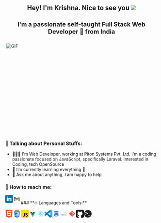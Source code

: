 ## <h2 align="center" style="font-weight: bold; margin-top: 20px; margin-bottom: 20px;">Hey! I'm Krishna. Nice to see you <img src="https://media.giphy.com/media/hvRJCLFzcasrR4ia7z/giphy.gif" width="30px"></h1>


## <h1 align="center" style="font-weight: bold; margin-top: 20px; margin-bottom: 10px; font-size: 20px">I'm a passionate self-taught Full Stack Web Developer 🚀 from India</h1>

<br/>

<img align="right" alt="GIF" src="https://github.com/abhisheknaiidu/abhisheknaiidu/blob/master/code.gif?raw=true" width="500" height="320" /> 
  
### **🌈 Talking about Personal Stuffs:**

- 👨🏽‍💻 I'm Web Developer, working at Piton Systems Pvt. Ltd. I'm a coding passionate focused on JavaScript, specifically Laravel. Interested in Coding, tech OpenSource
- 🌱 I’m currently learning everything 🤣
- 💬 Ask me about anything, I am happy to help

### **🤙 How to reach me:**


[<img align="left" alt="Vue" width="26px" src="https://raw.githubusercontent.com/edent/SuperTinyIcons/master/images/svg/linkedin.svg" />][linkedin]
[<img align="left" alt="Vue" width="26px" src="https://raw.githubusercontent.com/edent/SuperTinyIcons/master/images/svg/gmail.svg" />][gmail]
<!--
<a href="skype:toilatoi911992?chat" target="_blank">
  <img alt="gmail" height="26px" src="https://raw.githubusercontent.com/edent/SuperTinyIcons/master/images/svg/skype.svg" />
</a>-->
<br>
### **🔥 Languages and Tools:**


[<img align="left" alt="HTML5" width="26px" src="https://raw.githubusercontent.com/edent/SuperTinyIcons/master/images/svg/html5.svg" />][website]
[<img align="left" alt="CSS3" width="26px" src="https://raw.githubusercontent.com/github/explore/80688e429a7d4ef2fca1e82350fe8e3517d3494d/topics/css/css.png" />][website]
[<img align="left" alt="JavaScript" width="26px" src="https://raw.githubusercontent.com/edent/SuperTinyIcons/master/images/svg/javascript.svg" />][website]
[<img align="left" alt="Vue" width="26px" src="https://raw.githubusercontent.com/edent/SuperTinyIcons/master/images/svg/vue.svg" />][website]
[<img align="left" alt="React" width="26px" src="https://raw.githubusercontent.com/edent/SuperTinyIcons/master/images/svg/react.svg" />][website]
[<img align="left" alt="Visual Studio Code" width="26px" src="https://raw.githubusercontent.com/github/explore/80688e429a7d4ef2fca1e82350fe8e3517d3494d/topics/visual-studio-code/visual-studio-code.png" />][website]
[<img align="left" alt="SQL" width="26px" src="https://raw.githubusercontent.com/github/explore/80688e429a7d4ef2fca1e82350fe8e3517d3494d/topics/sql/sql.png" />][website]
[<img align="left" alt="MySQL" width="26px" src="https://raw.githubusercontent.com/github/explore/80688e429a7d4ef2fca1e82350fe8e3517d3494d/topics/mysql/mysql.png" />][website]
[<img align="left" alt="Git" width="26px" src="https://raw.githubusercontent.com/edent/SuperTinyIcons/master/images/svg/git.svg" />][website]
[<img align="left" alt="GitHub" width="26px" src="https://raw.githubusercontent.com/edent/SuperTinyIcons/master/images/svg/github.svg" />][website]
[<img align="left" alt="Terminal" width="26px" src="https://raw.githubusercontent.com/github/explore/80688e429a7d4ef2fca1e82350fe8e3517d3494d/topics/terminal/terminal.png" />][website]

<br/>
<br/>
<!--
### **📕 Latest Blog Posts**

 BLOG-POST-LIST:START 
- [Setup firebase for Next JS](http://tampm.com/blog/next-js/setup-firebase-for-next-js)
- [NextJS import SVG](http://tampm.com/blog/next-js/next-js-import-svg)
- [Next-Auth](http://tampm.com/blog/next-js/next-auth)
- [Dynamic import - Next JS](http://tampm.com/blog/next-js/dynamic-import-next-js)
- [NextJS - TP setup](http://tampm.com/blog/next-js/next-js-tp-setup)
<!-- BLOG-POST-LIST:END -->

<br/>
<!--
<details>
  <summary style="font-weight: bold; margin-bottom: 10px; font-size: 18px">✨ More informations</summary>

  <div>
    <img src="https://github-readme-stats.vercel.app/api/top-langs?username=tampm92&show_icons=true&locale=en&layout=compact" alt="tampm92 GitHub Stats" />
   </div>
</details>
-->

[website]: https://github.com/krishnawaghmode
[linkedin]: https://www.linkedin.com/in/krishna-waghmode-28286120a/
[gmail]: mailto:kwaghmode62@gmail.com

